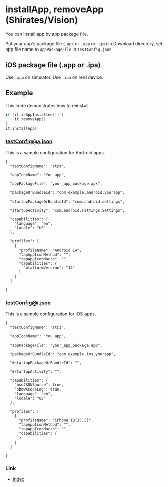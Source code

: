 # installApp, removeApp (Shirates/Vision)

You can install app by app package file.

Put your app's package file (`.apk` or `.app` or `.ipa`) in Download directory, set app file name to `appPackageFile` in
`testConfig.json`.

## iOS package file (.app or .ipa)

Use `.app` on simulator. Use `.ipa` on real device.

## Example

This code demonstrates how to reinstall.

```kotlin
if (it.isAppInstalled()) {
    it.removeApp()
}
it.installApp()
```

### testConfig@a.json

This is a sample configuration for Android apps.

```
{
  "testConfigName": "st@a",

  "appIconName": "You app",

  "appPackageFile": "your_app_package.apk",

  "packageOrBundleId": "com.example.android.yourapp",

  "startupPackageOrBundleId": "com.android.settings",

  "startupActivity": "com.android.settings.Settings",

  "capabilities": {
    "language": "en",
    "locale": "US"
  },

  "profiles": [
    {
      "profileName": "Android 14",
      "tapAppIconMethod": "",
      "tapAppIconMacro": "",
      "capabilities": {
        "platformVersion": "14"
      }
    }
  ]

}
```

### testConfig@i.json

This is a sample configuration for iOS apps.

```
{
  "testConfigName": "st@i",

  "appIconName": "You app",

  "appPackageFile": "your_app_package.app",

  "packageOrBundleId": "com.example.ios.yourapp",

  "#startupPackageOrBundleId": "",

  "#startupActivity": "",

  "capabilities": {
    "useJSONSource": true,
    "showXcodeLog": true,
    "language": "en",
    "locale": "US"
  },

  "profiles": [
    {
      "profileName": "iPhone 13(15.5)",
      "tapAppIconMethod": "",
      "tapAppIconMacro": "",
      "capabilities": {
      }
    }
  ]

}
```

### Link

- [index](../../../../index.md)
